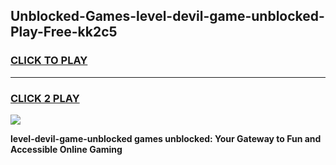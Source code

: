 
## Unblocked-Games-level-devil-game-unblocked-Play-Free-kk2c5
<h3>
<a href="https://premium76.site?title=level-devil-game-unblocked&ref=15A">CLICK TO PLAY</a></h3>
<hr>

<h3>
<a href="https://premium76.site?title=level-devil-game-unblocked&ref=15A">CLICK 2 PLAY</a>
  
</h3>

<a href="https://premium76.site?title=level-devil-game-unblocked&ref=15A"><img src="https://clearcache.store/games.png"></a>


**level-devil-game-unblocked games unblocked: Your Gateway to Fun and Accessible Online Gaming**
